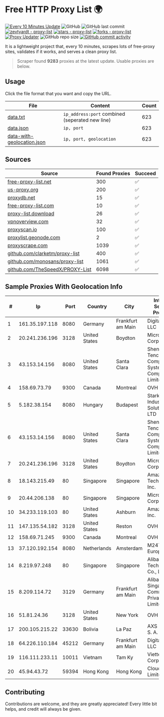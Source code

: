 
# Free HTTP Proxy List 🌍

[![Every 10 Minutes Update](https://github.com/mertguvencli/http-proxy-list/actions/workflows/main.yml/badge.svg?branch=main)](https://github.com/mertguvencli/http-proxy-list/actions/workflows/main.yml)
![GitHub](https://img.shields.io/github/license/mertguvencli/http-proxy-list)
![GitHub last commit](https://img.shields.io/github/last-commit/mertguvencli/http-proxy-list)
[![zevtyardt - proxy-list](https://img.shields.io/static/v1?label=zevtyardt&message=proxy-list&color=blue&logo=github)](https://github.com/zevtyardt/proxy-list "Go to GitHub repo")
[![stars - proxy-list](https://img.shields.io/github/stars/zevtyardt/proxy-list?style=social)](https://github.com/zevtyardt/proxy-list)
[![forks - proxy-list](https://img.shields.io/github/forks/zevtyardt/proxy-list?style=social)](https://github.com/zevtyardt/proxy-list)
[![Proxy Updater](https://github.com/zevtyardt/proxy-list/workflows/Proxy%20Updater/badge.svg)](https://github.com/zevtyardt/proxy-list/actions?query=workflow:"Proxy+Updater")
![GitHub repo size](https://img.shields.io/github/repo-size/zevtyardt/proxy-list)
[![GitHub commit activity](https://img.shields.io/github/commit-activity/m/zevtyardt/proxy-list?logo=commits)](https://github.com/zevtyardt/proxy-list/commits/main)

It is a lightweight project that, every 10 minutes, scrapes lots of free-proxy sites, validates if it works, and serves a clean proxy list.

> Scraper found **9283** proxies at the latest update. Usable proxies are below.

## Usage

Click the file format that you want and copy the URL.

|File|Content|Count|
|----|-------|-----|
|[data.txt](https://raw.githubusercontent.com/mertguvencli/http-proxy-list/main/proxy-list/data.txt)|`ip_address:port` combined (seperated new line)|623|
|[data.json](https://raw.githubusercontent.com/mertguvencli/http-proxy-list/main/proxy-list/data.json)|`ip, port`|623|
|[data-with-geolocation.json](https://raw.githubusercontent.com/mertguvencli/http-proxy-list/main/proxy-list/data-with-geolocation.json)|`ip, port, geolocation`|623|

## Sources

|Source|Found Proxies|Succeed|
|------|-------------|-------|
|[free-proxy-list.net](https://free-proxy-list.net)|300|✅|
|[us-proxy.org](https://www.us-proxy.org)|200|✅|
|[proxydb.net](http://proxydb.net)|15|✅|
|[free-proxy-list.com](https://free-proxy-list.com/?page=&port=&type%5B%5D=http&type%5B%5D=https&up_time=0&search=Search)|10|✅|
|[proxy-list.download](https://www.proxy-list.download/HTTP)|26|✅|
|[vpnoverview.com](https://vpnoverview.com/privacy/anonymous-browsing/free-proxy-servers)|32|✅|
|[proxyscan.io](https://www.proxyscan.io)|100|✅|
|[proxylist.geonode.com](https://proxylist.geonode.com/api/proxy-list?limit=300&page=1&sort_by=lastChecked&sort_type=desc&protocols=http,https)|2|✅|
|[proxyscrape.com](https://api.proxyscrape.com/v2/?request=displayproxies&protocol=http&timeout=10000&country=all&ssl=all&anonymity=all)|1039|✅|
|[github.com/clarketm/proxy-list](https://raw.githubusercontent.com/clarketm/proxy-list/master/proxy-list-raw.txt)|400|✅|
|[github.com/monosans/proxy-list](https://raw.githubusercontent.com/monosans/proxy-list/main/proxies/http.txt)|1061|✅|
|[github.com/TheSpeedX/PROXY-List](https://raw.githubusercontent.com/TheSpeedX/PROXY-List/master/http.txt)|6098|✅|


## Sample Proxies With Geolocation Info

|#|Ip|Port|Country|City|Internet Service Provider|
|-|--|----|-------|----|-------------------------|
|1|161.35.197.118|8080|Germany|Frankfurt am Main|DigitalOcean, LLC|
|2|20.241.236.196|3128|United States|Boydton|Microsoft Corporation|
|3|43.153.14.156|8080|United States|Santa Clara|Shenzhen Tencent Computer Systems Company Limited|
|4|158.69.73.79|9300|Canada|Montreal|OVH SAS|
|5|5.182.38.154|8080|Hungary|Budapest|Stark Industries Solutions LTD|
|6|43.153.14.156|8080|United States|Santa Clara|Shenzhen Tencent Computer Systems Company Limited|
|7|20.241.236.196|3128|United States|Boydton|Microsoft Corporation|
|8|18.143.215.49|80|Singapore|Singapore|Amazon Technologies Inc.|
|9|20.44.206.138|80|Singapore|Singapore|Microsoft Corporation|
|10|34.233.119.103|80|United States|Ashburn|Amazon.com, Inc.|
|11|147.135.54.182|3128|United States|Reston|OVH SAS|
|12|158.69.71.245|9300|Canada|Montreal|OVH SAS|
|13|37.120.192.154|8080|Netherlands|Amsterdam|M247 Europe SRL|
|14|8.219.97.248|80|Singapore|Singapore|Alibaba (US) Technology Co., Ltd.|
|15|8.209.114.72|3129|Germany|Frankfurt am Main|Alibaba.com Singapore E-Commerce Private Limited|
|16|51.81.24.36|3128|United States|New York|OVH US LLC|
|17|200.105.215.22|33630|Bolivia|La Paz|AXS Bolivia S. A.|
|18|64.226.110.184|45212|Germany|Frankfurt am Main|DigitalOcean, LLC|
|19|116.111.233.11|10011|Vietnam|Tam Ky|Viettel Corporation|
|20|45.94.43.72|59394|Hong Kong|Hong Kong|Cloudie Limited|



## Contributing

Contributions are welcome, and they are greatly appreciated! Every
little bit helps, and credit will always be given.

